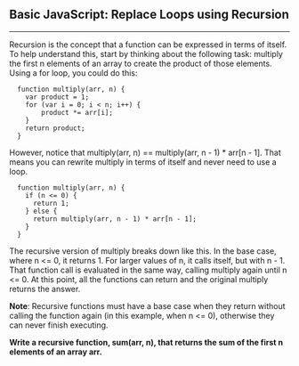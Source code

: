 ## Basic JavaScript: Replace Loops using Recursion
----

Recursion is the concept that a function can be expressed in terms of itself. To help understand this, start by thinking about the following task: multiply the first n elements of an array to create the product of those elements. Using a for loop, you could do this:

```
  function multiply(arr, n) {
    var product = 1;
    for (var i = 0; i < n; i++) {
        product *= arr[i];
    }
    return product;
  }
```

However, notice that multiply(arr, n) == multiply(arr, n - 1) * arr[n - 1]. That means you can rewrite multiply in terms of itself and never need to use a loop.

```
  function multiply(arr, n) {
    if (n <= 0) {
      return 1;
    } else {
      return multiply(arr, n - 1) * arr[n - 1];
    }
  }
```

The recursive version of multiply breaks down like this. In the base case, where n <= 0, it returns 1. For larger values of n, it calls itself, but with n - 1. That function call is evaluated in the same way, calling multiply again until n <= 0. At this point, all the functions can return and the original multiply returns the answer.

**Note**: Recursive functions must have a base case when they return without calling the function again (in this example, when n <= 0), otherwise they can never finish executing.

**Write a recursive function, sum(arr, n), that returns the sum of the first n elements of an array arr.**